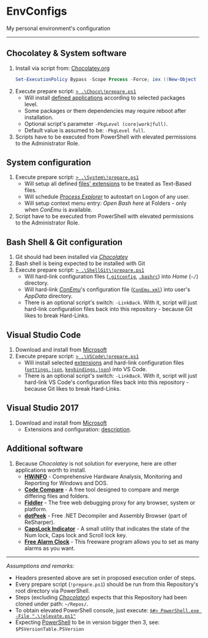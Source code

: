 # EnvConfigs

My personal environment's configuration

----

## Chocolatey & System software

1. Install via script from: [Chocolatey.org](https://chocolatey.org/install)
    ```PowerShell
    Set-ExecutionPolicy Bypass -Scope Process -Force; iex ((New-Object System.Net.WebClient).DownloadString('https://chocolatey.org/install.ps1'))
    ```
2. Execute prepare script: [`> .\Choco\!prepare.ps1`](Choco/!prepare.ps1)
   * Will install [defined applications](Choco/packages.txt) according to selected packages level.
   * Some packages or them dependencies may require reboot after installation.
   * Optional script's parameter `-PkgLevel (core|work|full)`.
   * Default value is assumed to be: `-PkgLevel full`.
3. Scripts have to be executed from PowerShell with elevated permissions to the Administrator Role.

## System configuration

1. Execute prepare script: [`> .\System\!prepare.ps1`](System/!prepare.ps1)
   * Will setup all defined [files' extensions](System/extensions.txt) to be treated as Text-Based files.
   * Will schedule [_Process Explorer_](https://chocolatey.org/packages/procexp) to autostart on Logon of any user.
   * Will setup context menu entry: _Open Bash here_ at Folders - only when _ConEmu_ is available.
2. Script have to be executed from PowerShell with elevated permissions to the Administrator Role.

## Bash Shell & Git configuration

1. Git should had been installed via [_Chocolatey_](#chocolatey--system-software)
2. Bash shell is being expected to be installed with Git
3. Execute prepare script: [`> .\ShellGit\!prepare.ps1`](ShellGit/!prepare.ps1)
   * Will hard-link configuration files ([`.gitconfig`](ShellGit/.gitconfig), [`.bashrc`](ShellGit/.bashrc)) into _Home_ (`~/`) directory.
   * Will hard-link [_ConEmu_](https://chocolatey.org/packages/ConEmu)'s configuration file ([`ConEmu.xml`](ShellGit/ConEmu.xml)) into user's _AppData_ directory.
   * There is an optional script's switch: `-LinkBack`. With it, script will just hard-link configuration files back into this repository - because Git likes to break Hard-Links.

## Visual Studio Code

1. Download and install from [Microsoft](https://code.visualstudio.com/docs/?dv=win)
2. Execute prepare script: [`> .\VSCode\!prepare.ps1`](VSCode/!prepare.ps1)
   * Will install selected [extensions](VSCode/extensions.txt) and hard-link configuration files ([`settings.json`](VSCode/settings.json), [`keybindings.json`](VSCode/keybindings.json)) into VS Code.
   * There is an optional script's switch: `-LinkBack`. With it, script will just hard-link VS Code's configuration files back into this repository - because Git likes to break Hard-Links.

## Visual Studio 2017

1. Download and install from [Microsoft](https://www.visualstudio.com/pl/vs/community/)
   * Extensions and configuration: [description](VSCommunity.md).

## Additional software

1. Because _Chocolatey_ is not solution for everyone, here are other applications worth to install.
   * [**HWiNFO**](https://www.hwinfo.com/) - Comprehensive Hardware Analysis, Monitoring and Reporting for Windows and DOS.
   * [**Code Compare**](https://www.devart.com/codecompare/) - A free tool designed to compare and merge differing files and folders.
   * [**Fiddler**](https://www.telerik.com/fiddler) - The free web debugging proxy for any browser, system or platform.
   * [**dotPeek**](https://www.jetbrains.com/decompiler/) - Free .NET Decompiler and Assembly Browser (part of ReSharper).
   * [**CapsLock Indicator**](https://github.com/jonaskohl/CapsLockIndicator) - A small utility that indicates the state of the Num lock, Caps lock and Scroll lock key.
   * [**Free Alarm Clock**](http://freealarmclocksoftware.com/) - This freeware program allows you to set as many alarms as you want.

----

_Assumptions and remarks:_

* Headers presented above are set in proposed execution order of steps.
* Every prepare script (`!prepare.ps1`) should be run from this Repository's root directory via PowerShell.
* Steps (excluding [_Chocolatey_](#chocolatey--system-software)) expects that this Repository had been cloned under path: `~/Repos/`.
* To obtain elevated PowerShell console, just execute: [`$#> PowerShell.exe -File ".\!elevate.ps1"`](!elevate.ps1)
* Expecting [PowerShell](https://docs.microsoft.com/en-us/powershell/scripting/setup/installing-windows-powershell?view=powershell-6) to be in version bigger then 3, see: `$PSVersionTable.PSVersion`

